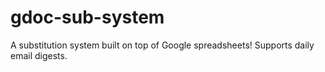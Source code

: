 gdoc-sub-system
===============

A substitution system built on top of Google spreadsheets! Supports daily email digests.
